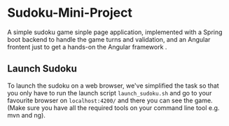 # Sudoku-Mini-Project
A simple sudoku game sinple page application, implemented with a Spring boot backend to handle the game turns and validation, and an Angular frontent just to get a hands-on the Angular framework .

## Launch Sudoku
To launch the sudoku on a web browser, we've simplified the task so that you only have to run the launch script `launch_sudoku.sh` and go to your favourite browser on `localhost:4200/` and there you can see the game. (Make sure you have all the required tools on your command line tool e.g. mvn and ng). 
